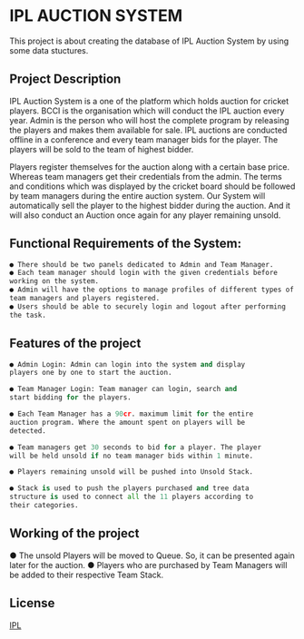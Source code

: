 # IPL AUCTION SYSTEM
This project is about creating the database of IPL Auction System by using some data stuctures.


## Project Description
IPL Auction System is a one of the  platform which  holds auction for cricket
players. BCCI is the organisation which will conduct the IPL auction every year.  Admin is the person who will host the  complete program by  releasing  the players and makes them available for sale.  IPL auctions are conducted offline in a conference and every team manager bids for the player. The players will be sold to the team of highest bidder.



Players register themselves for the auction along with a certain base price. Whereas team managers get their credentials from the admin. The terms and conditions which was displayed by the cricket board should be  followed by team managers during the entire
auction system. Our System will automatically sell the player to the highest bidder during the auction. And it will also conduct an Auction once again for any player
remaining unsold. 
 



## Functional Requirements of the System:

```bash
● There should be two panels dedicated to Admin and Team Manager.
● Each team manager should login with the given credentials before
working on the system.
● Admin will have the options to manage profiles of different types of
team managers and players registered.
● Users should be able to securely login and logout after performing
the task.
```

## Features of the project

```python
● Admin Login: Admin can login into the system and display
players one by one to start the auction.

● Team Manager Login: Team manager can login, search and
start bidding for the players.

● Each Team Manager has a 90cr. maximum limit for the entire
auction program. Where the amount spent on players will be
detected.

● Team managers get 30 seconds to bid for a player. The player
will be held unsold if no team manager bids within 1 minute.

● Players remaining unsold will be pushed into Unsold Stack.

● Stack is used to push the players purchased and tree data
structure is used to connect all the 11 players according to
their categories.
```

## Working of the project
● The unsold Players will be moved to Queue. So, it can be
presented again later for the auction.
● Players who are purchased by Team Managers will be added
to their respective Team Stack.


## License
[IPL](https://github.com/Singhsansar/IPL-Auction-System)
